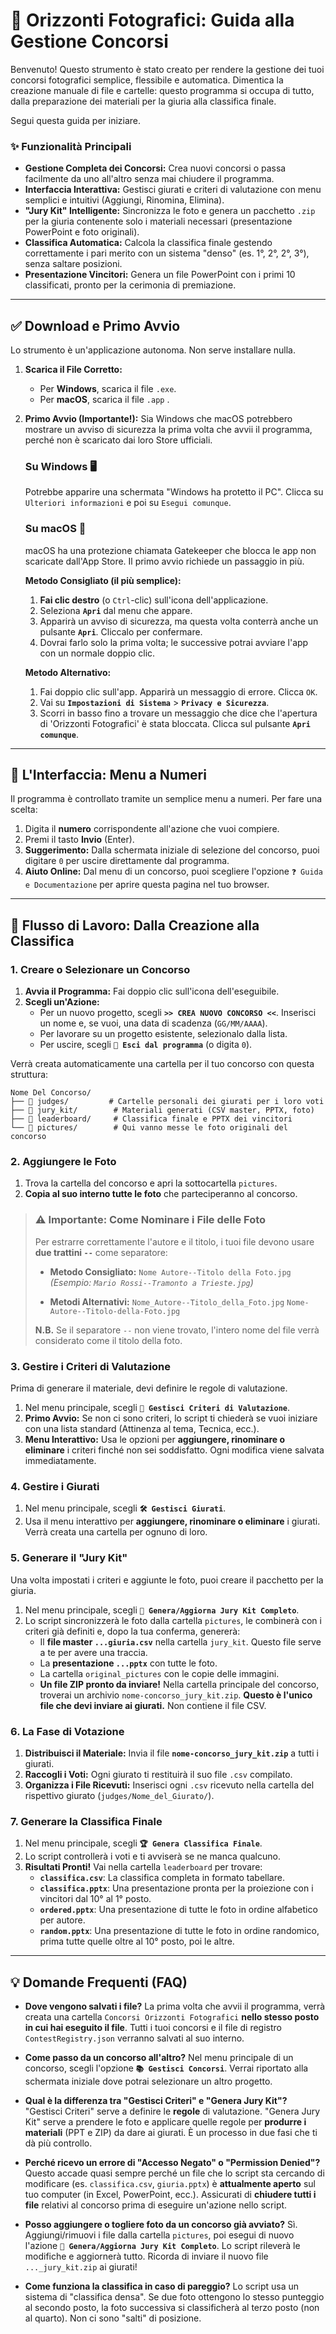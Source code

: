 # 🚀 Orizzonti Fotografici: Guida alla Gestione Concorsi

Benvenuto\! Questo strumento è stato creato per rendere la gestione dei tuoi concorsi fotografici semplice, flessibile e automatica. Dimentica la creazione manuale di file e cartelle: questo programma si occupa di tutto, dalla preparazione dei materiali per la giuria alla classifica finale.

Segui questa guida per iniziare.

### ✨ Funzionalità Principali

  * **Gestione Completa dei Concorsi:** Crea nuovi concorsi o passa facilmente da uno all'altro senza mai chiudere il programma.
  * **Interfaccia Interattiva:** Gestisci giurati e criteri di valutazione con menu semplici e intuitivi (Aggiungi, Rinomina, Elimina).
  * **"Jury Kit" Intelligente:** Sincronizza le foto e genera un pacchetto `.zip` per la giuria contenente solo i materiali necessari (presentazione PowerPoint e foto originali).
  * **Classifica Automatica:** Calcola la classifica finale gestendo correttamente i pari merito con un sistema "denso" (es. 1°, 2°, 2°, 3°), senza saltare posizioni.
  * **Presentazione Vincitori:** Genera un file PowerPoint con i primi 10 classificati, pronto per la cerimonia di premiazione.

-----

## ✅ Download e Primo Avvio

Lo strumento è un'applicazione autonoma. Non serve installare nulla.

1.  **Scarica il File Corretto:**

      * Per **Windows**, scarica il file `.exe`.
      * Per **macOS**, scarica il file `.app` .

2.  **Primo Avvio (Importante\!):**
    Sia Windows che macOS potrebbero mostrare un avviso di sicurezza la prima volta che avvii il programma, perché non è scaricato dai loro Store ufficiali.

    ### Su Windows 🖥️

    Potrebbe apparire una schermata "Windows ha protetto il PC". Clicca su `Ulteriori informazioni` e poi su `Esegui comunque`.

    ### Su macOS 🍎

    macOS ha una protezione chiamata Gatekeeper che blocca le app non scaricate dall'App Store. Il primo avvio richiede un passaggio in più.

    **Metodo Consigliato (il più semplice):**

    1.  **Fai clic destro** (o `Ctrl`-clic) sull'icona dell'applicazione.
    2.  Seleziona **`Apri`** dal menu che appare.
    3.  Apparirà un avviso di sicurezza, ma questa volta conterrà anche un pulsante **`Apri`**. Cliccalo per confermare.
    4.  Dovrai farlo solo la prima volta; le successive potrai avviare l'app con un normale doppio clic.

    **Metodo Alternativo:**

    1.  Fai doppio clic sull'app. Apparirà un messaggio di errore. Clicca `OK`.
    2.  Vai su **`Impostazioni di Sistema`** \> **`Privacy e Sicurezza`**.
    3.  Scorri in basso fino a trovare un messaggio che dice che l'apertura di 'Orizzonti Fotografici' è stata bloccata. Clicca sul pulsante **`Apri comunque`**.

-----

## 🔢 L'Interfaccia: Menu a Numeri

Il programma è controllato tramite un semplice menu a numeri. Per fare una scelta:

1.  Digita il **numero** corrispondente all'azione che vuoi compiere.
2.  Premi il tasto **Invio** (Enter).
3.  **Suggerimento:** Dalla schermata iniziale di selezione del concorso, puoi digitare `0` per uscire direttamente dal programma.
4.  **Aiuto Online:** Dal menu di un concorso, puoi scegliere l'opzione `❓ Guida e Documentazione` per aprire questa pagina nel tuo browser.

-----

## 📸 Flusso di Lavoro: Dalla Creazione alla Classifica

### 1\. Creare o Selezionare un Concorso

1.  **Avvia il Programma:** Fai doppio clic sull'icona dell'eseguibile.
2.  **Scegli un'Azione:**
      * Per un nuovo progetto, scegli **`>> CREA NUOVO CONCORSO <<`**. Inserisci un nome e, se vuoi, una data di scadenza (`GG/MM/AAAA`).
      * Per lavorare su un progetto esistente, selezionalo dalla lista.
      * Per uscire, scegli **`🚪 Esci dal programma`** (o digita `0`).

Verrà creata automaticamente una cartella per il tuo concorso con questa struttura:

```
Nome Del Concorso/
├── 📁 judges/         # Cartelle personali dei giurati per i loro voti
├── 📁 jury_kit/        # Materiali generati (CSV master, PPTX, foto)
├── 📁 leaderboard/     # Classifica finale e PPTX dei vincitori
└── 📁 pictures/        # Qui vanno messe le foto originali del concorso
```

### 2\. Aggiungere le Foto

1.  Trova la cartella del concorso e apri la sottocartella `pictures`.
2.  **Copia al suo interno tutte le foto** che parteciperanno al concorso.

> ### ⚠️ **Importante: Come Nominare i File delle Foto**
>
> Per estrarre correttamente l'autore e il titolo, i tuoi file devono usare **due trattini `--`** come separatore:
>
>   * **Metodo Consigliato:** `Nome Autore--Titolo della Foto.jpg`
>     *(Esempio: `Mario Rossi--Tramonto a Trieste.jpg`)*
>
>   * **Metodi Alternativi:** `Nome_Autore--Titolo_della_Foto.jpg` `Nome-Autore--Titolo-della-Foto.jpg`
>
> **N.B.** Se il separatore `--` non viene trovato, l'intero nome del file verrà considerato come il titolo della foto.

### 3\. Gestire i Criteri di Valutazione

Prima di generare il materiale, devi definire le regole di valutazione.

1.  Nel menu principale, scegli **`📝 Gestisci Criteri di Valutazione`**.
2.  **Primo Avvio:** Se non ci sono criteri, lo script ti chiederà se vuoi iniziare con una lista standard (Attinenza al tema, Tecnica, ecc.).
3.  **Menu Interattivo:** Usa le opzioni per **aggiungere, rinominare o eliminare** i criteri finché non sei soddisfatto. Ogni modifica viene salvata immediatamente.

### 4\. Gestire i Giurati

1.  Nel menu principale, scegli **`🛠️ Gestisci Giurati`**.
2.  Usa il menu interattivo per **aggiungere, rinominare o eliminare** i giurati. Verrà creata una cartella per ognuno di loro.

### 5\. Generare il "Jury Kit"

Una volta impostati i criteri e aggiunte le foto, puoi creare il pacchetto per la giuria.

1.  Nel menu principale, scegli **`🔄 Genera/Aggiorna Jury Kit Completo`**.
2.  Lo script sincronizzerà le foto dalla cartella `pictures`, le combinerà con i criteri già definiti e, dopo la tua conferma, genererà:
      * Il **file master `...giuria.csv`** nella cartella `jury_kit`. Questo file serve a te per avere una traccia.
      * La **presentazione `...pptx`** con tutte le foto.
      * La cartella `original_pictures` con le copie delle immagini.
      * **Un file ZIP pronto da inviare\!** Nella cartella principale del concorso, troverai un archivio `nome-concorso_jury_kit.zip`. **Questo è l'unico file che devi inviare ai giurati.** Non contiene il file CSV.

### 6\. La Fase di Votazione

1.  **Distribuisci il Materiale:** Invia il file **`nome-concorso_jury_kit.zip`** a tutti i giurati.
2.  **Raccogli i Voti:** Ogni giurato ti restituirà il suo file `.csv` compilato.
3.  **Organizza i File Ricevuti:** Inserisci ogni `.csv` ricevuto nella cartella del rispettivo giurato (`judges/Nome_del_Giurato/`).

### 7\. Generare la Classifica Finale

1.  Nel menu principale, scegli **`🏆 Genera Classifica Finale`**.
2.  Lo script controllerà i voti e ti avviserà se ne manca qualcuno.
3.  **Risultati Pronti\!** Vai nella cartella `leaderboard` per trovare:
      * **`classifica.csv`**: La classifica completa in formato tabellare.
      * **`classifica.pptx`**: Una presentazione pronta per la proiezione con i vincitori dal 10° al 1° posto.
      * **`ordered.pptx`**: Una presentazione di tutte le foto in ordine alfabetico per autore.
      * **`random.pptx`**: Una presentazione di tutte le foto in ordine randomico, prima tutte quelle oltre al 10° posto, poi le altre.

-----

## 💡 Domande Frequenti (FAQ)

  * **Dove vengono salvati i file?**
    La prima volta che avvii il programma, verrà creata una cartella `Concorsi Orizzonti Fotografici` **nello stesso posto in cui hai eseguito il file**. Tutti i tuoi concorsi e il file di registro `ContestRegistry.json` verranno salvati al suo interno.

  * **Come passo da un concorso all'altro?**
    Nel menu principale di un concorso, scegli l'opzione **`📚 Gestisci Concorsi`**. Verrai riportato alla schermata iniziale dove potrai selezionare un altro progetto.

  * **Qual è la differenza tra "Gestisci Criteri" e "Genera Jury Kit"?**
    "Gestisci Criteri" serve a definire le **regole** di valutazione. "Genera Jury Kit" serve a prendere le foto e applicare quelle regole per **produrre i materiali** (PPT e ZIP) da dare ai giurati. È un processo in due fasi che ti dà più controllo.

  * **Perché ricevo un errore di "Accesso Negato" o "Permission Denied"?**
    Questo accade quasi sempre perché un file che lo script sta cercando di modificare (es. `classifica.csv`, `giuria.pptx`) è **attualmente aperto** sul tuo computer (in Excel, PowerPoint, ecc.). Assicurati di **chiudere tutti i file** relativi al concorso prima di eseguire un'azione nello script.

  * **Posso aggiungere o togliere foto da un concorso già avviato?**
    Sì. Aggiungi/rimuovi i file dalla cartella `pictures`, poi esegui di nuovo l'azione **`🔄 Genera/Aggiorna Jury Kit Completo`**. Lo script rileverà le modifiche e aggiornerà tutto. Ricorda di inviare il nuovo file `..._jury_kit.zip` ai giurati\!

  * **Come funziona la classifica in caso di pareggio?**
    Lo script usa un sistema di "classifica densa". Se due foto ottengono lo stesso punteggio al secondo posto, la foto successiva si classificherà al terzo posto (non al quarto). Non ci sono "salti" di posizione.
